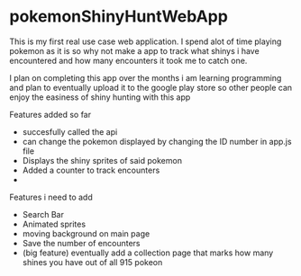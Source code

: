 # pokemonShinyHuntWebApp
This is my first real use case web application. I spend alot of time playing pokemon as it is so why not make a app to track what shinys i have encountered and how many encounters it took me to catch one.


I plan on completing this app over the months i am learning programming and plan to eventually upload it to the google play store so other people can enjoy the easiness of shiny hunting with this app


Features added so far
 
 - succesfully called the api
 - can change the pokemon displayed by changing the ID number in app.js file
 - Displays the shiny sprites of said pokemon
 - Added a counter to track encounters
 -


Features i need to add

- Search Bar
- Animated sprites
- moving background on main page
- Save the number of encounters
- (big feature) eventually add a collection page that marks how many shines you have out of all 915 pokeon

